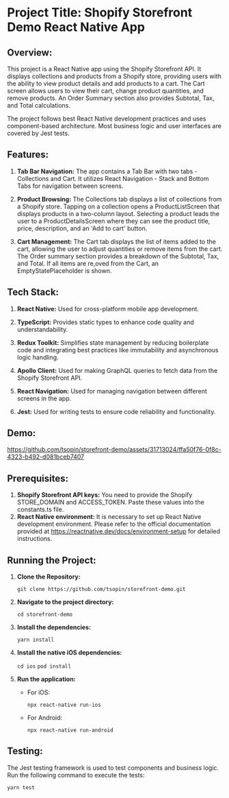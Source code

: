 # Project Title: Shopify Storefront Demo React Native App

## Overview:

This project is a React Native app using the Shopify Storefront API. It displays collections and products from a Shopify store, providing users with the ability to view product details and add products to a cart. The Cart screen allows users to view their cart, change product quantities, and remove products. An Order Summary section also provides Subtotal, Tax, and Total calculations.

The project follows best React Native development practices and uses component-based architecture. Most business logic and user interfaces are covered by Jest tests.

## Features:

1.  **Tab Bar Navigation:** The app contains a Tab Bar with two tabs - Collections and Cart. It utilizes React Navigation - Stack and Bottom Tabs for navigation between screens.

2.  **Product Browsing:** The Collections tab displays a list of collections from a Shopify store. Tapping on a collection opens a ProductListScreen that displays products in a two-column layout. Selecting a product leads the user to a ProductDetailsScreen where they can see the product title, price, description, and an 'Add to cart' button.

3.  **Cart Management:** The Cart tab displays the list of items added to the cart, allowing the user to adjust quantities or remove items from the cart. The Order summary section provides a breakdown of the Subtotal, Tax, and Total. If all items are re,oved from the Cart, an EmptyStatePlaceholder is shown.

## Tech Stack:

1.  **React Native:** Used for cross-platform mobile app development.

2.  **TypeScript:** Provides static types to enhance code quality and understandability.

3.  **Redux Toolkit:** Simplifies state management by reducing boilerplate code and integrating best practices like immutability and asynchronous logic handling.

4.  **Apollo Client:** Used for making GraphQL queries to fetch data from the Shopify Storefront API.

5.  **React Navigation:** Used for managing navigation between different screens in the app.

6.  **Jest:** Used for writing tests to ensure code reliability and functionality.

## Demo:



https://github.com/tsopin/storefront-demo/assets/31713024/ffa50f76-0f8c-4323-b492-d081bceb7407


## Prerequisites:

1. **Shopify Storefront API keys:** You need to provide the Shopify STORE_DOMAIN and ACCESS_TOKEN. Paste these values into the constants.ts file.
2. **React Native environment:** It is necessary to set up React Native development environment. Please refer to the official documentation provided at https://reactnative.dev/docs/environment-setup for detailed instructions.

## Running the Project:

1.  **Clone the Repository:**

    `git clone https://github.com/tsopin/storefront-demo.git`

2.  **Navigate to the project directory:**

    `cd storefront-demo`

3.  **Install the dependencies:**

    `yarn install`

4.  **Install the native iOS dependencies:**

    `cd ios`
    `pod install`

5.  **Run the application:**

    - For iOS:

      `npx react-native run-ios`

    - For Android:

      `npx react-native run-android`

## Testing:

The Jest testing framework is used to test components and business logic. Run the following command to execute the tests:

`yarn test`
